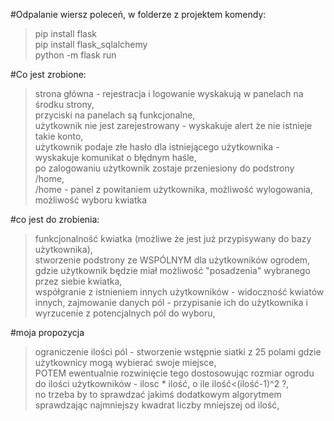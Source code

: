 #Odpalanie
wiersz poleceń, w folderze z projektem komendy:
> pip install flask  
> pip install flask_sqlalchemy  
> python -m flask run

#Co jest zrobione:
>strona główna - rejestracja i logowanie wyskakują w panelach na środku strony,  
>przyciski na panelach są funkcjonalne,  
>użytkownik nie jest zarejestrowany - wyskakuje alert że nie istnieje takie konto,  
>użytkownik podaje złe hasło dla istniejącego użytkownika - wyskakuje komunikat o błędnym haśle,  
>po zalogowaniu użytkownik zostaje przeniesiony do podstrony /home,  
>/home - panel z powitaniem użytkownika, możliwość wylogowania, możliwość wyboru kwiatka

#co jest do zrobienia:
>funkcjonalność kwiatka (możliwe że jest już przypisywany do bazy użytkownika),  
>stworzenie podstrony ze WSPÓLNYM dla użytkowników ogrodem, gdzie użytkownik będzie miał możliwość "posadzenia" wybranego przez siebie kwiatka,  
>współgranie z istnieniem innych użytkowników - widoczność kwiatów innych, zajmowanie danych pól - przypisanie ich do użytkownika i wyrzucenie z potencjalnych pól do wyboru,  

#moja propozycja
>ograniczenie ilości pól - stworzenie wstępnie siatki z 25 polami gdzie użytkownicy mogą wybierać swoje miejsce,  
>POTEM ewentualnie rozwinięcie tego dostosowując rozmiar ogrodu do ilości użytkowników - ilosc * ilość, o ile ilość<(ilość-1)^2 ?,  
>no trzeba by to sprawdzać jakimś dodatkowym algorytmem sprawdzając najmniejszy kwadrat liczby mniejszej od ilość,  

